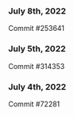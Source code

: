 ### July 8th, 2022

Commit #253641

### July 5th, 2022

Commit #314353


### July 4th, 2022

Commit #72281
